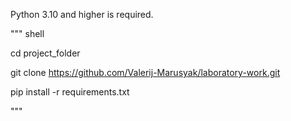 Python 3.10 and higher is required.

""" shell

cd project_folder

git clone https://github.com/Valerij-Marusyak/laboratory-work.git

pip install -r requirements.txt

"""
